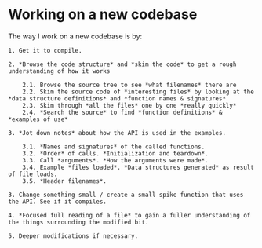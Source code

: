 Working on a new codebase
===

The way I work on a new codebase is by:
	
	1. Get it to compile.

	2. *Browse the code structure* and *skim the code* to get a rough understanding of how it works

		2.1. Browse the source tree to see *what filenames* there are
		2.2. Skim the source code of *interesting files* by looking at the *data structure definitions* and *function names & signatures*
		2.3. Skim through *all the files* one by one *really quickly*
		2.4. *Search the source* to find *function definitions* & *examples of use*

	3. *Jot down notes* about how the API is used in the examples.

		3.1. *Names and signatures* of the called functions.
		3.2. *Order* of calls. *Initialization and teardown*.
		3.3. Call *arguments*. *How the arguments were made*.
		3.4. Example *files loaded*. *Data structures generated* as result of file loads.
		3.5. *Header filenames*.

	3. Change something small / create a small spike function that uses the API. See if it compiles.

	4. *Focused full reading of a file* to gain a fuller understanding of the things surrounding the modified bit.

	5. Deeper modifications if necessary.

